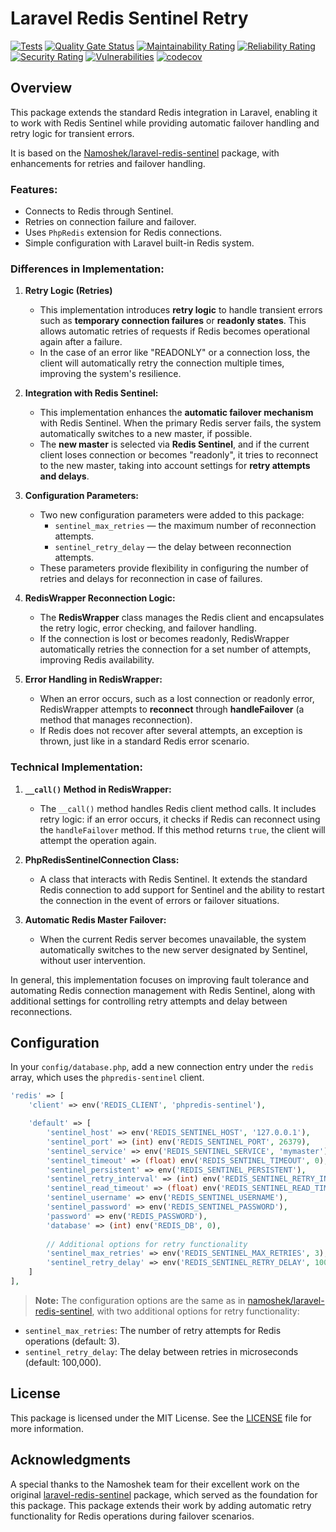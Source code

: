 # Laravel Redis Sentinel Retry

[![Tests](https://github.com/ignashevroman/laravel-redis-sentinel-retry/workflows/Tests/badge.svg)](https://github.com/ignashevroman/laravel-redis-sentinel-retry/actions?query=workflow%3ATests)
[![Quality Gate Status](https://sonarcloud.io/api/project_badges/measure?project=ignashevroman_laravel-redis-sentinel-retry&metric=alert_status)](https://sonarcloud.io/dashboard?id=ignashevroman_laravel-redis-sentinel-retry)
[![Maintainability Rating](https://sonarcloud.io/api/project_badges/measure?project=ignashevroman_laravel-redis-sentinel-retry&metric=sqale_rating)](https://sonarcloud.io/dashboard?id=ignashevroman_laravel-redis-sentinel-retry)
[![Reliability Rating](https://sonarcloud.io/api/project_badges/measure?project=ignashevroman_laravel-redis-sentinel-retry&metric=reliability_rating)](https://sonarcloud.io/dashboard?id=ignashevroman_laravel-redis-sentinel-retry)
[![Security Rating](https://sonarcloud.io/api/project_badges/measure?project=ignashevroman_laravel-redis-sentinel-retry&metric=security_rating)](https://sonarcloud.io/dashboard?id=ignashevroman_laravel-redis-sentinel-retry)
[![Vulnerabilities](https://sonarcloud.io/api/project_badges/measure?project=ignashevroman_laravel-redis-sentinel-retry&metric=vulnerabilities)](https://sonarcloud.io/dashboard?id=ignashevroman_laravel-redis-sentinel-retry)
[![codecov](https://codecov.io/gh/ignashevroman/laravel-redis-sentinel-retry/branch/main/graph/badge.svg?token=Z3DASZGD6M)](https://codecov.io/gh/ignashevroman/laravel-redis-sentinel-retry)

## Overview

This package extends the standard Redis integration in Laravel, enabling it to work with Redis Sentinel while providing automatic failover handling and retry logic for transient errors.

It is based on the [Namoshek/laravel-redis-sentinel](https://github.com/Namoshek/laravel-redis-sentinel) package, with enhancements for retries and failover handling.

### Features:
- Connects to Redis through Sentinel.
- Retries on connection failure and failover.
- Uses `PhpRedis` extension for Redis connections.
- Simple configuration with Laravel built-in Redis system.

### Differences in Implementation:

1. **Retry Logic (Retries)**
    - This implementation introduces **retry logic** to handle transient errors such as **temporary connection failures** or **readonly states**. This allows automatic retries of requests if Redis becomes operational again after a failure.
    - In the case of an error like "READONLY" or a connection loss, the client will automatically retry the connection multiple times, improving the system's resilience.

2. **Integration with Redis Sentinel:**
    - This implementation enhances the **automatic failover mechanism** with Redis Sentinel. When the primary Redis server fails, the system automatically switches to a new master, if possible.
    - The **new master** is selected via **Redis Sentinel**, and if the current client loses connection or becomes "readonly", it tries to reconnect to the new master, taking into account settings for **retry attempts and delays**.

3. **Configuration Parameters:**
    - Two new configuration parameters were added to this package:
        - `sentinel_max_retries` — the maximum number of reconnection attempts.
        - `sentinel_retry_delay` — the delay between reconnection attempts.
    - These parameters provide flexibility in configuring the number of retries and delays for reconnection in case of failures.

4. **RedisWrapper Reconnection Logic:**
    - The **RedisWrapper** class manages the Redis client and encapsulates the retry logic, error checking, and failover handling.
    - If the connection is lost or becomes readonly, RedisWrapper automatically retries the connection for a set number of attempts, improving Redis availability.

5. **Error Handling in RedisWrapper:**
    - When an error occurs, such as a lost connection or readonly error, RedisWrapper attempts to **reconnect** through **handleFailover** (a method that manages reconnection).
    - If Redis does not recover after several attempts, an exception is thrown, just like in a standard Redis error scenario.

### Technical Implementation:
1. **`__call()` Method in RedisWrapper:**
    - The `__call()` method handles Redis client method calls. It includes retry logic: if an error occurs, it checks if Redis can reconnect using the `handleFailover` method. If this method returns `true`, the client will attempt the operation again.

2. **PhpRedisSentinelConnection Class:**
    - A class that interacts with Redis Sentinel. It extends the standard Redis connection to add support for Sentinel and the ability to restart the connection in the event of errors or failover situations.

3. **Automatic Redis Master Failover:**
    - When the current Redis server becomes unavailable, the system automatically switches to the new server designated by Sentinel, without user intervention.

In general, this implementation focuses on improving fault tolerance and automating Redis connection management with Redis Sentinel, along with additional settings for controlling retry attempts and delay between reconnections.

## Configuration

In your `config/database.php`, add a new connection entry under the `redis` array, which uses the `phpredis-sentinel` client.

```php
'redis' => [
    'client' => env('REDIS_CLIENT', 'phpredis-sentinel'),

    'default' => [
        'sentinel_host' => env('REDIS_SENTINEL_HOST', '127.0.0.1'),
        'sentinel_port' => (int) env('REDIS_SENTINEL_PORT', 26379),
        'sentinel_service' => env('REDIS_SENTINEL_SERVICE', 'mymaster'),
        'sentinel_timeout' => (float) env('REDIS_SENTINEL_TIMEOUT', 0),
        'sentinel_persistent' => env('REDIS_SENTINEL_PERSISTENT'),
        'sentinel_retry_interval' => (int) env('REDIS_SENTINEL_RETRY_INTERVAL', 0),
        'sentinel_read_timeout' => (float) env('REDIS_SENTINEL_READ_TIMEOUT', 0),
        'sentinel_username' => env('REDIS_SENTINEL_USERNAME'),
        'sentinel_password' => env('REDIS_SENTINEL_PASSWORD'),
        'password' => env('REDIS_PASSWORD'),
        'database' => (int) env('REDIS_DB', 0),
        
        // Additional options for retry functionality
        'sentinel_max_retries' => env('REDIS_SENTINEL_MAX_RETRIES', 3),
        'sentinel_retry_delay' => env('REDIS_SENTINEL_RETRY_DELAY', 100_000),
    ]
],
```

> **Note:** The configuration options are the same as in [namoshek/laravel-redis-sentinel](https://github.com/Namoshek/laravel-redis-sentinel), with two additional options for retry functionality:
- `sentinel_max_retries`: The number of retry attempts for Redis operations (default: 3).
- `sentinel_retry_delay`: The delay between retries in microseconds (default: 100,000).

## License

This package is licensed under the MIT License. See the [LICENSE](LICENSE.md) file for more information.

## Acknowledgments

A special thanks to the Namoshek team for their excellent work on the original [laravel-redis-sentinel](https://github.com/Namoshek/laravel-redis-sentinel) package, which served as the foundation for this package. This package extends their work by adding automatic retry functionality for Redis operations during failover scenarios.
